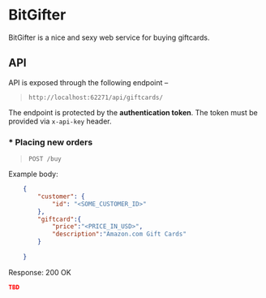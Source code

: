 ﻿# BitGifter
BitGifter is a nice and sexy web service for buying giftcards.


## API
API is exposed through the following endpoint – 
> `http://localhost:62271/api/giftcards/`

The endpoint is protected by the **authentication token**. The token must be provided via `x-api-key` header.

### * Placing new orders 

> `POST /buy`

Example body:

```json 
	{
		"customer": {
			"id": "<SOME_CUSTOMER_ID>"
		},
		"giftcard":{
    		"price":"<PRICE_IN_USD>",
    		"description":"Amazon.com Gift Cards"
		}
    
	}
```
Response: 200 OK

```json
TBD
```

